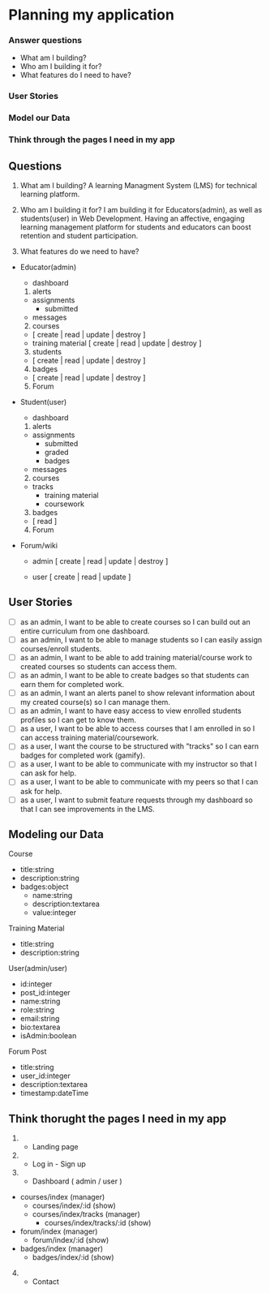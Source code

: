 # Planning my application

### Answer questions

 - What am I building?
 - Who am I building it for?
 - What features do I need to have?

### User Stories
### Model our Data
### Think through the pages I need in my app

## Questions

1. What am I building? A learning Managment System (LMS) for technical learning platform.

2. Who am I building it for? I am building it for Educators(admin), as well as students(user) in Web Development. Having an affective, engaging learning management platform for students and educators can boost retention and student participation.

3. What features do we need to have?

- Educator(admin)
  - dashboard
   1. alerts
     - assignments
       - submitted
     - messages
   2. courses
     - [ create | read | update | destroy ]
     - training material
       [ create | read | update | destroy ]
   3. students
     - [ create | read | update | destroy ]
   4. badges
     - [ create | read | update | destroy ]
   5. Forum
     
- Student(user)
  - dashboard
   1. alerts
     - assignments
       - submitted
       - graded
       - badges
     - messages
   2. courses
     - tracks
       - training material 
       - coursework
   3. badges
     - [ read ]
   4. Forum

- Forum/wiki
   - admin [ create | read | update | destroy ]
   
   - user [ create | read | update ]
## User Stories

 - [ ] as an admin, I want to be able to create courses so I can build out an entire curriculum from one dashboard.
 - [ ] as an admin, I want to be able to manage students so I can easily assign courses/enroll students.
 - [ ] as an admin, I want to be able to add training material/course work to created courses so students can access them.
 - [ ] as an admin, I want to be able to create badges so that students can earn them for completed work.
 - [ ] as an admin, I want an alerts panel to show relevant information about my created course(s) so I can manage them.
 - [ ] as an admin, I want to have easy access to view enrolled students profiles so I can get to know them.
 - [ ] as a user, I want to be able to access courses that I am enrolled in so I can access training material/coursework.
 - [ ] as a user, I want the course to be structured with "tracks" so I can earn badges for completed work (gamify).
 - [ ] as a user, I want to be able to communicate with my instructor so that I can ask for help.
 - [ ] as a user, I want to be able to communicate with my peers so that I can ask for help.
 - [ ] as a user, I want to submit feature requests through my dashboard so that I can see improvements in the LMS.

## Modeling our Data

Course
 - title:string
 - description:string
 - badges:object
   - name:string
   - description:textarea
   - value:integer

Training Material
 - title:string
 - description:string
 
User(admin/user)
 - id:integer
 - post_id:integer
 - name:string
 - role:string
 - email:string
 - bio:textarea
 - isAdmin:boolean

Forum Post
 - title:string
 - user_id:integer
 - description:textarea
 - timestamp:dateTime
 
## Think thorught the pages I need in my app

1. - Landing page
2. - Log in - Sign up
3. - Dashboard ( admin / user )
  - courses/index (manager) 
    - courses/index/:id (show)
    - courses/index/tracks (manager)
      - courses/index/tracks/:id (show)
  - forum/index (manager)
    - forum/index/:id (show)
  - badges/index (manager)
    - badges/index/:id (show)
4. - Contact
